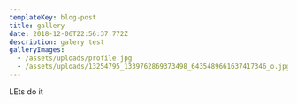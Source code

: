 ```yaml
---
templateKey: blog-post
title: gallery
date: 2018-12-06T22:56:37.772Z
description: galery test
galleryImages:
  - /assets/uploads/profile.jpg
  - /assets/uploads/13254795_1339762869373498_6435489661637417346_o.jpg
---
```

LEts do it
